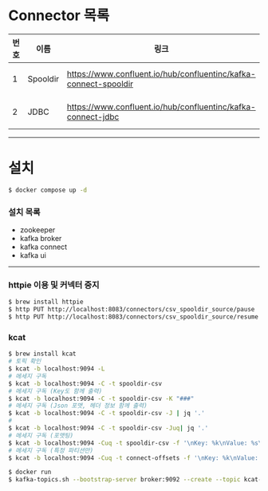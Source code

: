 # Connector 목록
| 번호 | 이름    | 링크          | 라이센스 |
|------|---------|----------------|--------|
| 1    | Spooldir   | https://www.confluent.io/hub/confluentinc/kafka-connect-spooldir   | Apache License 2.0 | 
| 2    | JDBC       | https://www.confluent.io/hub/confluentinc/kafka-connect-jdbc | Confluent Community License |

---

# 설치
```sh
$ docker compose up -d
```
### 설치 목록
- zookeeper
- kafka broker
- kafka connect
- kafka ui

---
### httpie 이용 및 커넥터 중지
```sh
$ brew install httpie
$ http PUT http://localhost:8083/connectors/csv_spooldir_source/pause
$ http PUT http://localhost:8083/connectors/csv_spooldir_source/resume
```

### kcat 
```sh
$ brew install kcat
# 토픽 확인
$ kcat -b localhost:9094 -L
# 메세지 구독
$ kcat -b localhost:9094 -C -t spooldir-csv
# 메세지 구독 (Key도 함께 출력)
$ kcat -b localhost:9094 -C -t spooldir-csv -K "###"
# 메세지 구독 (Json 포맷, 헤더 정보 함께 출력)
$ kcat -b localhost:9094 -C -t spooldir-csv -J | jq '.'
# 
$ kcat -b localhost:9094 -C -t spooldir-csv -Juq| jq '.'
# 메세지 구독 (포맷팅)
$ kcat -b localhost:9094 -Cuq -t spooldir-csv -f '\nKey: %k\nValue: %s\nPartition: %p\nOffset: %o\n\n'
# 메세지 구독 (특정 파티션만)
$ kcat -b localhost:9094 -Cuq -t connect-offsets -f '\nKey: %k\nValue: %s\nPartition: %p\nOffset: %o\n\n' -p 23

$ docker run 
$ kafka-topics.sh --bootstrap-server broker:9092 --create --topic kcat-test-topic
